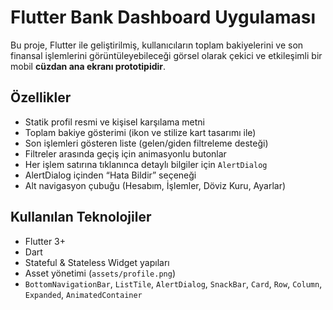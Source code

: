 #  Flutter Bank Dashboard Uygulaması

Bu proje, Flutter ile geliştirilmiş, kullanıcıların toplam bakiyelerini ve son finansal işlemlerini görüntüleyebileceği görsel olarak çekici ve etkileşimli bir mobil **cüzdan ana ekranı prototipidir**.

##  Özellikler

-  Statik profil resmi ve kişisel karşılama metni
-  Toplam bakiye gösterimi (ikon ve stilize kart tasarımı ile)
-  Son işlemleri gösteren liste (gelen/giden filtreleme desteği)
-  Filtreler arasında geçiş için animasyonlu butonlar
-  Her işlem satırına tıklanınca detaylı bilgiler için `AlertDialog`
-  AlertDialog içinden “Hata Bildir” seçeneği
-  Alt navigasyon çubuğu (Hesabım, İşlemler, Döviz Kuru, Ayarlar)

##  Kullanılan Teknolojiler

- Flutter 3+
- Dart
- Stateful & Stateless Widget yapıları
- Asset yönetimi (`assets/profile.png`)
- `BottomNavigationBar`, `ListTile`, `AlertDialog`, `SnackBar`, `Card`, `Row`, `Column`, `Expanded`, `AnimatedContainer`
